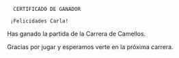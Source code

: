       CERTIFICADO DE GANADOR

     ¡Felicidades Carla!

Has ganado la partida de la Carrera de Camellos.

Gracias por jugar y esperamos verte en la próxima carrera.
